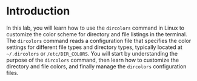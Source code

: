 # Introduction

In this lab, you will learn how to use the `dircolors` command in Linux to customize the color scheme for directory and file listings in the terminal. The `dircolors` command reads a configuration file that specifies the color settings for different file types and directory types, typically located at `~/.dircolors` or `/etc/DIR_COLORS`. You will start by understanding the purpose of the `dircolors` command, then learn how to customize the directory and file colors, and finally manage the `dircolors` configuration files.
